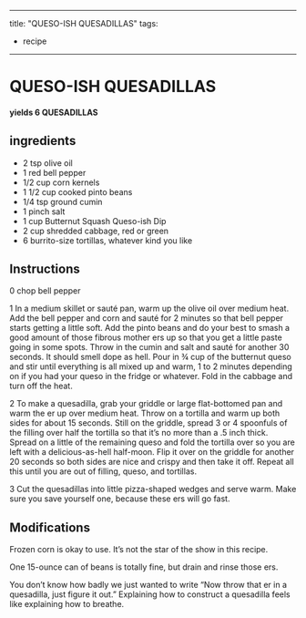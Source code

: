 
---
title: "QUESO-ISH QUESADILLAS"
tags:
  - recipe
---
# QUESO-ISH QUESADILLAS



#### yields  6 QUESADILLAS


## ingredients
* 2 tsp olive oil 
* 1 red bell pepper 
* 1/2 cup corn kernels 
* 1 1/2 cup cooked pinto beans 
* 1/4 tsp ground cumin 
* 1 pinch salt 
* 1 cup Butternut Squash Queso-ish Dip 
* 2 cup shredded cabbage, red or green 
* 6 burrito-size tortillas, whatever kind you like 



## Instructions
0 chop bell pepper

1 In a medium skillet or sauté pan, warm up the olive oil over medium heat. Add the bell pepper and corn and sauté for 2 minutes so that bell pepper starts getting a little soft. Add the pinto beans and do your best to smash a good amount of those fibrous mother ers up so that you get a little paste going in some spots. Throw in the cumin and salt and sauté for another 30 seconds. It should smell dope as hell. Pour in ¾ cup of the butternut queso and stir until everything is all mixed up and warm, 1 to 2 minutes depending on if you had your queso in the fridge or whatever. Fold in the cabbage and turn off the heat.

2 To make a quesadilla, grab your griddle or large flat-bottomed pan and warm the  er up over medium heat. Throw on a tortilla and warm up both sides for about 15 seconds. Still on the griddle, spread 3 or 4 spoonfuls of the filling over half the tortilla so that it’s no more than a .5 inch thick. Spread on a little of the remaining queso and fold the tortilla over so you are left with a delicious-as-hell half-moon. Flip it over on the griddle for another 20 seconds so both sides are nice and crispy and then take it off. Repeat all this until you are out of filling, queso, and tortillas.

3 Cut the quesadillas into little pizza-shaped wedges and serve warm. Make sure you save yourself one, because these  ers will go fast.



## Modifications
Frozen corn is okay to use. It’s not the star of the  show in this recipe.

 One 15-ounce can of beans is totally fine, but drain and rinse those  ers.

 You don’t know how badly we just wanted to write “Now throw that  er in a quesadilla, just figure it out.” Explaining how to construct a quesadilla feels like explaining how to breathe.




